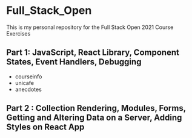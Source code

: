 # Full_Stack_Open

This is my personal repository for the Full Stack Open 2021 Course Exercises

## Part 1: JavaScript, React Library, Component States, Event Handlers, Debugging
  * courseinfo
  * unicafe
  * anecdotes
  
## Part 2 : Collection Rendering, Modules, Forms, Getting and Altering Data on a Server, Adding Styles on React App
 
